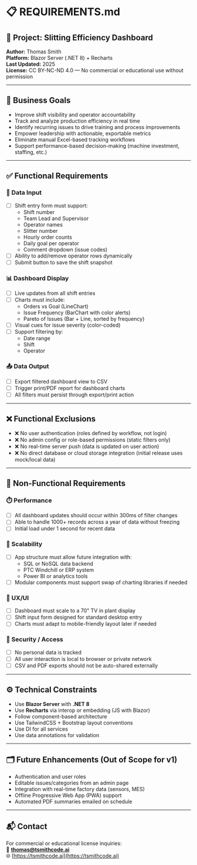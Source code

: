# 📋 REQUIREMENTS.md

## 📌 Project: Slitting Efficiency Dashboard  
**Author:** Thomas Smith  
**Platform:** Blazor Server (.NET 8) + Recharts  
**Last Updated:** 2025  
**License:** CC BY-NC-ND 4.0 — No commercial or educational use without permission

---

## 🎯 Business Goals

- Improve shift visibility and operator accountability
- Track and analyze production efficiency in real time
- Identify recurring issues to drive training and process improvements
- Empower leadership with actionable, exportable metrics
- Eliminate manual Excel-based tracking workflows
- Support performance-based decision-making (machine investment, staffing, etc.)

---

## ✅ Functional Requirements

### 🔢 Data Input
- [ ] Shift entry form must support:
  - Shift number
  - Team Lead and Supervisor
  - Operator names
  - Slitter number
  - Hourly order counts
  - Daily goal per operator
  - Comment dropdown (issue codes)
- [ ] Ability to add/remove operator rows dynamically
- [ ] Submit button to save the shift snapshot

### 📊 Dashboard Display
- [ ] Live updates from all shift entries
- [ ] Charts must include:
  - Orders vs Goal (LineChart)
  - Issue Frequency (BarChart with color alerts)
  - Pareto of Issues (Bar + Line, sorted by frequency)
- [ ] Visual cues for issue severity (color-coded)
- [ ] Support filtering by:
  - Date range
  - Shift
  - Operator

### 📤 Data Output
- [ ] Export filtered dashboard view to CSV
- [ ] Trigger print/PDF report for dashboard charts
- [ ] All filters must persist through export/print action

---

## ❌ Functional Exclusions
- ❌ No user authentication (roles defined by workflow, not login)
- ❌ No admin config or role-based permissions (static filters only)
- ❌ No real-time server push (data is updated on user action)
- ❌ No direct database or cloud storage integration (initial release uses mock/local data)

---

## 🧠 Non-Functional Requirements

### ⏱️ Performance
- [ ] All dashboard updates should occur within 300ms of filter changes
- [ ] Able to handle 1000+ records across a year of data without freezing
- [ ] Initial load under 1 second for recent data

### 🧩 Scalability
- [ ] App structure must allow future integration with:
  - SQL or NoSQL data backend
  - PTC Windchill or ERP system
  - Power BI or analytics tools
- [ ] Modular components must support swap of charting libraries if needed

### 📱 UX/UI
- [ ] Dashboard must scale to a 70" TV in plant display
- [ ] Shift input form designed for standard desktop entry
- [ ] Charts must adapt to mobile-friendly layout later if needed

### 🔐 Security / Access
- [ ] No personal data is tracked
- [ ] All user interaction is local to browser or private network
- [ ] CSV and PDF exports should not be auto-shared externally

---

## ⚙️ Technical Constraints

- Use **Blazor Server** with **.NET 8**
- Use **Recharts** via interop or embedding (JS with Blazor)
- Follow component-based architecture
- Use TailwindCSS + Bootstrap layout conventions
- Use DI for all services
- Use data annotations for validation

---

## 🗂️ Future Enhancements (Out of Scope for v1)
- Authentication and user roles
- Editable issues/categories from an admin page
- Integration with real-time factory data (sensors, MES)
- Offline Progressive Web App (PWA) support
- Automated PDF summaries emailed on schedule

---

## 📬 Contact
For commercial or educational license inquiries:  
📧 **thomas@tsmithcode.ai**  
🌐 [https://tsmithcode.ai](https://tsmithcode.ai)

